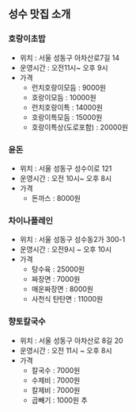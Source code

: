 ## 성수 맛집 소개

### 호랑이초밥
- 위치 : 서울 성동구 아차산로7길 14
- 운영시간 : 오전11시~ 오후 9시
- 가격 
  - 런치호랑이모듬 : 9000원
  - 호랑이모듬 : 10000원
  - 런치호랑이특 : 14000원
  - 호랑이특모듬 : 15000원
  - 호랑이특상(도로포함) : 20000원


### 윤돈
- 위치 : 서울 성동구 성수이로 121
- 운영시간 : 오전 10시~ 오후 8시
- 가격
  - 돈까스 : 8000원

### 차이나플레인
- 위치 : 서울 성동구 성수동2가 300-1
- 운영시간 : 오전9시 ~ 오후 10시
- 가격
  - 탕수육 : 25000원
  - 짜장면 : 7000원
  - 매운짜장면 : 8000원
  - 사천식 탄탄면 : 11000원

### 향토칼국수
- 위치 : 서울 성동구 아차산로 8길 20
- 운영시간 : 오전 11시 ~ 오후 8시
- 가격
  - 칼국수 : 7000원
  - 수제비 : 7000원
  - 칼제비 : 7000원
  - 곱빼기 : 1000원 추
